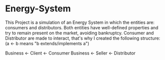 # Energy-System
This Project is a simulation of an Energy System in which the entities are: consumers and distributors. Both entities have well-defined properties and try to remain present on the market, avoiding bankruptcy. Consumer and Distributor are made to interact, that's why I created the following structure: (a <- b means "b extends/implements a")

Business <- Client <- Consumer
Business <- Seller <- Distributor
